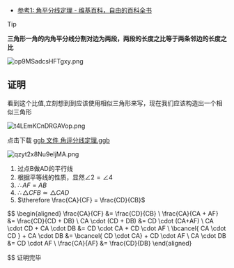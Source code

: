 

- [参考1: 角平分线定理 - 维基百科，自由的百科全书][1]

> [!TIP]
> **三角形一角的内角平分线分割对边为两段，两段的长度之比等于两条邻边的长度之比**

![op9MSadcsHFTgxy.png](https://s2.loli.net/2025/04/20/op9MSadcsHFTgxy.png)

[1]: <https://zh.wikipedia.org/zh-cn/%E8%A7%92%E5%B9%B3%E5%88%86%E7%B7%9A%E5%AE%9A%E7%90%86> (角平分线定理 - 维基百科，自由的百科全书)

## 证明 

看到这个比值,立刻想到到应该使用相似三角形来写，现在我们应该构造出一个相似三角形

![t4LEmKCnDRGAVop.png](https://s2.loli.net/2025/04/20/t4LEmKCnDRGAVop.png)

点击下载 [ggb 文件 角评分线定理.ggb](https://d.roj.ac.cn/d/oneDrive/%E9%99%84%E4%BB%B6/others/%E8%A7%92%E8%AF%84%E5%88%86%E7%BA%BF%E5%AE%9A%E7%90%86.ggb)


![qzyt2x8Nu9eIjMA.png](https://s2.loli.net/2025/04/20/qzyt2x8Nu9eIjMA.png)

1. 过点B做AD的平行线
2. 根据平等线的性质，显然$\angle 2 = \angle 4$
3. $\therefore   AF = AB$
4. $\therefore \triangle CFB \simeq \triangle CAD$
5. $\therefore \frac{CA}{CF} = \frac{CD}{CB}$

$$
\begin{aligned}
    \frac{CA}{CF} &= \frac{CD}{CB} \\
    \frac{CA}{CA + AF} &= \frac{CD}{CD + DB} \\
    CA \cdot (CD + DB) &= CD \cdot (CA+AF) \\
    CA \cdot CD + CA \cdot DB &= CD \cdot CA + CD \cdot AF \\
    \bcancel{ CA \cdot CD } + CA \cdot DB &= \bcancel{ CD \cdot CA}  + CD \cdot AF \\
    CA \cdot DB &= CD \cdot AF \\
    \frac{CA}{AF} &= \frac{CD}{DB} 
\end{aligned}

$$
证明完毕

